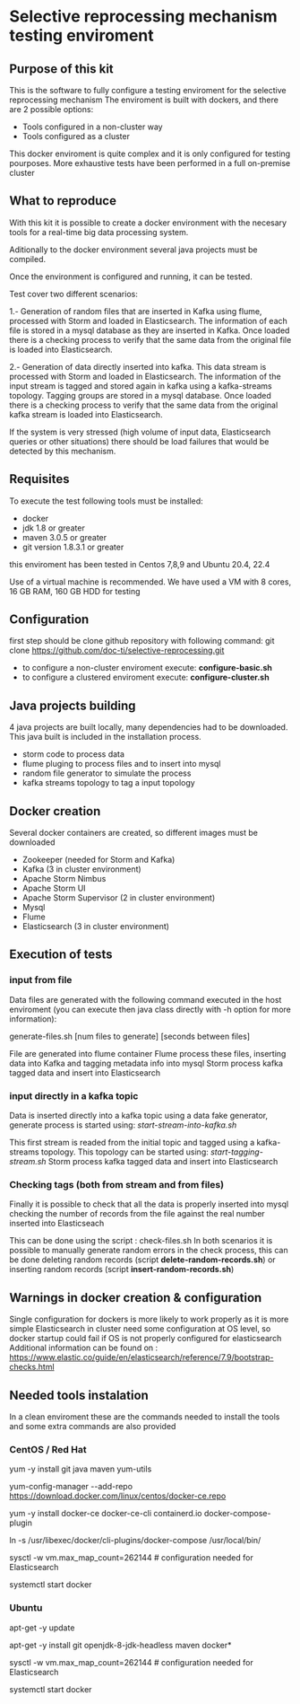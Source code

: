 
# Selective reprocessing mechanism testing enviroment

## Purpose of this kit

 This is the software to fully configure a testing enviroment for the selective reprocessing mechanism
 The enviroment is built with dockers, and there are 2 possible options: 
 - Tools configured in a non-cluster way
 - Tools configured as a cluster

 This docker enviroment is quite complex and it is only configured for testing pourposes. 
 More exhaustive tests have been performed in a full on-premise cluster

## What to reproduce

With this kit it is possible to create a docker environment with the necesary tools for a real-time big data processing system.

Aditionally to the docker environment several java projects must be compiled.

Once the environment is configured and running, it can be tested.

Test cover two different scenarios:

1.- Generation of random files that are inserted in Kafka using flume, processed with Storm and loaded in Elasticsearch.
The information of each file is stored in a mysql database as they are inserted in Kafka. Once loaded there is a checking process to verify that the same data from the original file is loaded into Elasticsearch.

2.- Generation of data directly inserted into kafka. This data stream is processed with Storm and loaded in Elasticsearch.
The information of the input stream is tagged and stored again in kafka using a kafka-streams topology. Tagging groups are stored in a mysql database. Once loaded there is a checking process to verify that the same data from the original kafka stream is loaded into Elasticsearch.

If the system is very stressed (high volume of input data, Elasticsearch queries or other situations) there should be load failures that would be detected by this mechanism.


## Requisites
 To execute the test following tools must be installed:
 - docker
 - jdk 1.8 or greater
 - maven 3.0.5 or greater
 - git version 1.8.3.1 or greater

 this enviroment has been tested in Centos 7,8,9 and Ubuntu 20.4, 22.4
 
Use of a virtual machine is recommended. We have used a VM with 8 cores, 16 GB RAM, 160 GB HDD for testing

## Configuration
 first step should be clone github repository with following command:
    git clone https://github.com/doc-ti/selective-reprocessing.git

 - to configure a non-cluster enviroment execute: **configure-basic.sh**
 - to configure a clustered enviroment execute: **configure-cluster.sh**

## Java projects building
 4 java projects are built locally, many dependencies had to be downloaded. 
 This java built is included in the installation process.

 - storm code to process data
 - flume pluging to process files and to insert into mysql
 - random file generator to simulate the process
 - kafka streams topology to tag a input topology

## Docker creation
 Several docker containers are created, so different images must be downloaded

 - Zookeeper (needed for Storm and Kafka)
 - Kafka (3 in cluster environment)
 - Apache Storm Nimbus
 - Apache Storm UI
 - Apache Storm Supervisor (2 in cluster environment)
 - Mysql
 - Flume
 - Elasticsearch (3 in cluster environment)

## Execution of tests

### input from file
 Data files are generated with the following command executed in the host enviroment (you can execute then java class directly with -h option for more information):
 
 generate-files.sh [num files to generate] [seconds between files]

 File are generated into flume container
 Flume process these files, inserting data into Kafka and tagging metadata info into mysql
 Storm process kafka tagged data and insert into Elasticsearch

### input directly in a kafka topic
 Data is inserted directly into a kafka topic using a data fake generator, generate process is started using: *start-stream-into-kafka.sh*

 This first stream is readed from the initial topic and tagged using a kafka-streams topology. This topology can be started using: *start-tagging-stream.sh*
 Storm process kafka tagged data and insert into Elasticsearch

### Checking tags (both from stream and from files)
 Finally it is possible to check that all the data is properly inserted into mysql checking the number of records from the file against the real number inserted into Elasticseach

This can be done using the script : check-files.sh
In both scenarios it is possible to manually generate random errors in the check process, this can be done deleting random records (script **delete-random-records.sh**) or inserting random records (script **insert-random-records.sh**) 


## Warnings in docker creation & configuration

 Single configuration for dockers is more likely to work properly as it is more simple
 Elasticsearch in cluster need some configuration at OS level, so docker startup could fail
 if OS is not properly configured for elasticsearch
 Additional information can be found on : https://www.elastic.co/guide/en/elasticsearch/reference/7.9/bootstrap-checks.html

## Needed tools instalation

 In a clean enviroment these are the commands needed to install the tools
 and some extra commands are also provided


### CentOS / Red Hat

yum -y install git java maven yum-utils

yum-config-manager --add-repo https://download.docker.com/linux/centos/docker-ce.repo

yum -y install docker-ce docker-ce-cli containerd.io docker-compose-plugin

ln -s /usr/libexec/docker/cli-plugins/docker-compose /usr/local/bin/

sysctl -w vm.max_map_count=262144 # configuration needed for Elasticsearch

systemctl start docker

   
### Ubuntu

apt-get -y update

apt-get -y install git openjdk-8-jdk-headless maven docker*

sysctl -w vm.max_map_count=262144 # configuration needed for Elasticsearch

systemctl start docker

